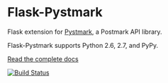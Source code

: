 Flask-Pystmark
==============

Flask extension for [Pystmark](https://github.com/xsleonard/pystmark), a Postmark API library.

Flask-Pystmark supports Python 2.6, 2.7, and PyPy.

[Read the complete docs](https://flask-pystmark.readthedocs.org)

[![Build Status](https://travis-ci.org/xsleonard/flask-pystmark.png)](https://travis-ci.org/xsleonard/flask-pystmark)
